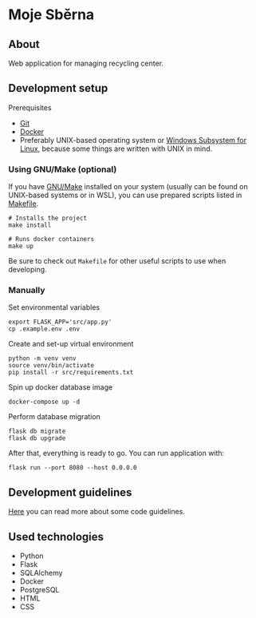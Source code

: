 # Moje Sběrna

## About

Web application for managing recycling center.

## Development setup

Prerequisites

- [Git](https://git-scm.com/downloads)
- [Docker](https://docs.docker.com/get-docker/)
- Preferably UNIX-based operating system
  or [Windows Subsystem for Linux](https://learn.microsoft.com/en-us/windows/wsl/install), because some things
  are written with UNIX in mind.

### Using GNU/Make (optional)

If you have [GNU/Make](https://www.gnu.org/software/make/#download) installed on your system (usually can be found on
UNIX-based systems or in WSL), you can use prepared scripts listed in [Makefile](Makefile).

```shell
# Installs the project
make install 

# Runs docker containers
make up
```

Be sure to check out `Makefile` for other useful scripts to use when developing.

### Manually

Set environmental variables

```shell
export FLASK_APP='src/app.py'
cp .example.env .env
```

Create and set-up virtual environment

```shell
python -m venv venv
source venv/bin/activate
pip install -r src/requirements.txt
```

Spin up docker database image

```shell
docker-compose up -d
```

Perform database migration

```shell
flask db migrate
flask db upgrade
```

After that, everything is ready to go. You can run application with:

```shell
flask run --port 8080 --host 0.0.0.0
```

## Development guidelines

[Here](docs/CONTRIBUTING.md) you can read more about some code guidelines.

## Used technologies

- Python
- Flask
- SQLAlchemy
- Docker
- PostgreSQL
- HTML
- CSS

